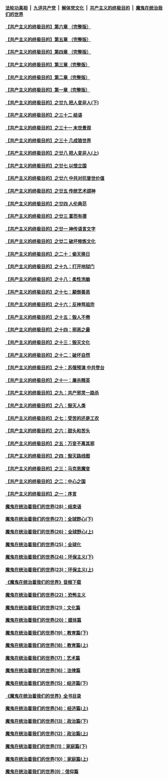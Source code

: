 ####  [法轮功真相](../../../../basic/blob/master/README.md?t=04261231) &nbsp;|&nbsp; [九评共产党](../../../../9ping.md/blob/master/README.md?t=04261231) &nbsp;|&nbsp; [解体党文化](../../../../jtdwh.md/blob/master/README.md?t=04261231)  &nbsp;|&nbsp; [共产主义的终极目的](../../../../gczydzjmd.md/blob/master/README.md?t=04261231) &nbsp;|&nbsp; [魔鬼在统治我们的世界](../../../../mgztzwmdsj.md/blob/master/README.md?t=04261231) 

#### [【共产主义的终极目的】第六章 （完整版）](../pages/nsc422/n11428913.md?t=04261231) 

#### [【共产主义的终极目的】第五章 （完整版）](../pages/nsc422/n11428912.md?t=04261231) 

#### [【共产主义的终极目的】第四章 （完整版）](../pages/nsc422/n11428907.md?t=04261231) 

#### [【共产主义的终极目的】第三章（完整版）](../pages/nsc422/n11428848.md?t=04261231) 

#### [【共产主义的终极目的】第二章（完整版）](../pages/nsc422/n11428831.md?t=04261231) 

#### [【共产主义的终极目的】第一章（完整版）](../pages/nsc422/n11417651.md?t=04261231) 

#### [【共产主义的终极目的】之廿九 把人变非人(下)](../pages/nsc422/n11344140.md?t=04261231) 

#### [【共产主义的终极目的】之三十二 结语](../pages/nsc422/n11360535.md?t=04261231) 

#### [【共产主义的终极目的】之三十一 末世景观](../pages/nsc422/n11351129.md?t=04261231) 

#### [【共产主义的终极目的】之三十 几成狼世界](../pages/nsc422/n11348280.md?t=04261231) 

#### [【共产主义的终极目的】之廿八 把人变非人(上)](../pages/nsc422/n11340492.md?t=04261231) 

#### [【共产主义的终极目的】之廿七 以恨立国](../pages/nsc422/n11336944.md?t=04261231) 

#### [【共产主义的终极目的】之廿六 中共对抗普世价值](../pages/nsc422/n11324785.md?t=04261231) 

#### [【共产主义的终极目的】之廿五 传统艺术颂神](../pages/nsc422/n11296396.md?t=04261231) 

#### [【共产主义的终极目的】之廿四 人伦典范](../pages/nsc422/n11296397.md?t=04261231) 

#### [【共产主义的终极目的】之廿三 富而有德](../pages/nsc422/n11283598.md?t=04261231) 

#### [【共产主义的终极目的】之廿一 神传语言文字](../pages/nsc422/n11263265.md?t=04261231) 

#### [【共产主义的终极目的】之廿二 破坏修炼文化](../pages/nsc422/n11245728.md?t=04261231) 

#### [【共产主义的终极目的】之二十：偷天换日](../pages/nsc422/n11238846.md?t=04261231) 

#### [【共产主义的终极目的】之十九：打开地狱门](../pages/nsc422/n11206376.md?t=04261231) 

#### [【共产主义的终极目的】之十八：柔性洗脑](../pages/nsc422/n11199994.md?t=04261231) 

#### [【共产主义的终极目的】之十七：颠倒善恶](../pages/nsc422/n11179782.md?t=04261231) 

#### [【共产主义的终极目的】之十六：反神骂祖宗](../pages/nsc422/n11166798.md?t=04261231) 

#### [【共产主义的终极目的】之十五：毁人不倦](../pages/nsc422/n11166792.md?t=04261231) 

#### [【共产主义的终极目的】之十四：邪恶之最](../pages/nsc422/n11150249.md?t=04261231) 

#### [【共产主义的终极目的】之十三：毁灭文化](../pages/nsc422/n11135227.md?t=04261231) 

#### [【共产主义的终极目的】之十二：破坏自然](../pages/nsc422/n11135214.md?t=04261231) 

#### [【共产主义的终极目的】之十：苏俄预演 中共登台](../pages/nsc422/n11118424.md?t=04261231) 

#### [【共产主义的终极目的】之十一：屠杀精英](../pages/nsc422/n11118442.md?t=04261231) 

#### [【共产主义的终极目的】之九：共产邪灵一路杀](../pages/nsc422/n11114139.md?t=04261231) 

#### [【共产主义的终极目的】之八：毁灭人类](../pages/nsc422/n11108503.md?t=04261231) 

#### [【共产主义的终极目的】之七：受苦的还是工农](../pages/nsc422/n11101809.md?t=04261231) 

#### [【共产主义的终极目的】之六：甜头和苦头](../pages/nsc422/n11096971.md?t=04261231) 

#### [【共产主义的终极目的】之五：万变不离其邪](../pages/nsc422/n11091285.md?t=04261231) 

#### [【共产主义的终极目的】之四：毁灭路线图](../pages/nsc422/n11086284.md?t=04261231) 

#### [【共产主义的终极目的】之三：马克思魔变](../pages/nsc422/n11061941.md?t=04261231) 

#### [【共产主义的终极目的】之二：中心之国](../pages/nsc422/n11047728.md?t=04261231) 

#### [【共产主义的终极目的】之一：序言](../pages/nsc422/n11086077.md?t=04261231) 

#### [魔鬼在统治着我们的世界(28)：结束语](../pages/nsc422/n10936246.md?t=04261231) 

#### [魔鬼在统治着我们的世界(27)：全球野心(下)](../pages/nsc422/n10928319.md?t=04261231) 

#### [魔鬼在统治着我们的世界(26)：全球野心(上)](../pages/nsc422/n10900318.md?t=04261231) 

#### [魔鬼在统治着我们的世界(25)：全球化](../pages/nsc422/n10788205.md?t=04261231) 

#### [魔鬼在统治着我们的世界(24)：环保主义(下)](../pages/nsc422/n10695307.md?t=04261231) 

#### [魔鬼在统治着我们的世界(23)：环保主义(上)](../pages/nsc422/n10688613.md?t=04261231) 

#### [《魔鬼在统治着我们的世界》音频下载](../pages/nsc422/n10635553.md?t=04261231) 

#### [魔鬼在统治着我们的世界(22)：恐怖主义](../pages/nsc422/n10614727.md?t=04261231) 

#### [魔鬼在统治着我们的世界(21)：文化篇](../pages/nsc422/n10597706.md?t=04261231) 

#### [魔鬼在统治着我们的世界(20)：媒体篇](../pages/nsc422/n10586579.md?t=04261231) 

#### [魔鬼在统治着我们的世界(19)：教育篇(下)](../pages/nsc422/n10564808.md?t=04261231) 

#### [魔鬼在统治着我们的世界(18)：教育篇(上)](../pages/nsc422/n10526970.md?t=04261231) 

#### [魔鬼在统治着我们的世界(17)：艺术篇](../pages/nsc422/n10499093.md?t=04261231) 

#### [魔鬼在统治着我们的世界(16)：法律篇](../pages/nsc422/n10485969.md?t=04261231) 

#### [魔鬼在统治着我们的世界(15)：经济篇(下)](../pages/nsc422/n10469975.md?t=04261231) 

#### [《魔鬼在统治着我们的世界》全书目录](../pages/nsc422/n10464261.md?t=04261231) 

#### [魔鬼在统治着我们的世界(14)：经济篇(上)](../pages/nsc422/n10457370.md?t=04261231) 

#### [魔鬼在统治着我们的世界(13)：政治篇(下)](../pages/nsc422/n10448270.md?t=04261231) 

#### [魔鬼在统治着我们的世界(12)：政治篇(上)](../pages/nsc422/n10444576.md?t=04261231) 

#### [魔鬼在统治着我们的世界(11)：家庭篇(下)](../pages/nsc422/n10440961.md?t=04261231) 

#### [魔鬼在统治着我们的世界(10)：家庭篇(上)](../pages/nsc422/n10435448.md?t=04261231) 

#### [魔鬼在统治着我们的世界(9)：信仰篇](../pages/nsc422/n10432159.md?t=04261231) 

